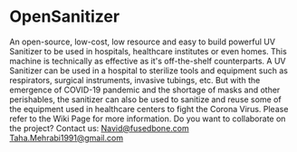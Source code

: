 # OpenSanitizer
An open-source, low-cost, low resource and easy to build powerful UV Sanitizer to be used in hospitals, healthcare institutes or even homes. This machine is technically as effective as it's off-the-shelf counterparts. 
A UV Sanitizer can be used in a hospital to sterilize tools and equipment such as respirators, surgical instruments, invasive tubings, etc. But with the emergence of COVID-19 pandemic and the shortage of masks and other perishables, the sanitizer can also be used to sanitize and reuse some of the equipment used in healthcare centers to fight the Corona Virus. 
Please refer to the Wiki Page for more information. 
Do you want to collaborate on the project? 
Contact us:
Navid@fusedbone.com 
Taha.Mehrabi1991@gmail.com
